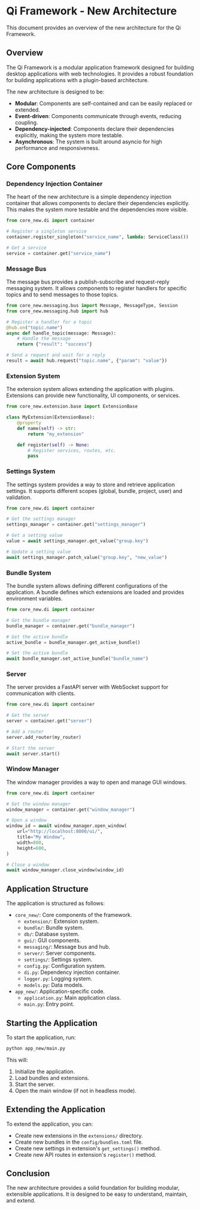 # Qi Framework - New Architecture

This document provides an overview of the new architecture for the Qi Framework.

## Overview

The Qi Framework is a modular application framework designed for building desktop applications with web technologies. It provides a robust foundation for building applications with a plugin-based architecture.

The new architecture is designed to be:

- **Modular**: Components are self-contained and can be easily replaced or extended.
- **Event-driven**: Components communicate through events, reducing coupling.
- **Dependency-injected**: Components declare their dependencies explicitly, making the system more testable.
- **Asynchronous**: The system is built around asyncio for high performance and responsiveness.

## Core Components

### Dependency Injection Container

The heart of the new architecture is a simple dependency injection container that allows components to declare their dependencies explicitly. This makes the system more testable and the dependencies more visible.

```python
from core_new.di import container

# Register a singleton service
container.register_singleton("service_name", lambda: ServiceClass())

# Get a service
service = container.get("service_name")
```

### Message Bus

The message bus provides a publish-subscribe and request-reply messaging system. It allows components to register handlers for specific topics and to send messages to those topics.

```python
from core_new.messaging.bus import Message, MessageType, Session
from core_new.messaging.hub import hub

# Register a handler for a topic
@hub.on("topic.name")
async def handle_topic(message: Message):
    # Handle the message
    return {"result": "success"}

# Send a request and wait for a reply
result = await hub.request("topic.name", {"param": "value"})
```

### Extension System

The extension system allows extending the application with plugins. Extensions can provide new functionality, UI components, or services.

```python
from core_new.extension.base import ExtensionBase

class MyExtension(ExtensionBase):
    @property
    def name(self) -> str:
        return "my_extension"

    def register(self) -> None:
        # Register services, routes, etc.
        pass
```

### Settings System

The settings system provides a way to store and retrieve application settings. It supports different scopes (global, bundle, project, user) and validation.

```python
from core_new.di import container

# Get the settings manager
settings_manager = container.get("settings_manager")

# Get a setting value
value = await settings_manager.get_value("group.key")

# Update a setting value
await settings_manager.patch_value("group.key", "new_value")
```

### Bundle System

The bundle system allows defining different configurations of the application. A bundle defines which extensions are loaded and provides environment variables.

```python
from core_new.di import container

# Get the bundle manager
bundle_manager = container.get("bundle_manager")

# Get the active bundle
active_bundle = bundle_manager.get_active_bundle()

# Set the active bundle
await bundle_manager.set_active_bundle("bundle_name")
```

### Server

The server provides a FastAPI server with WebSocket support for communication with clients.

```python
from core_new.di import container

# Get the server
server = container.get("server")

# Add a router
server.add_router(my_router)

# Start the server
await server.start()
```

### Window Manager

The window manager provides a way to open and manage GUI windows.

```python
from core_new.di import container

# Get the window manager
window_manager = container.get("window_manager")

# Open a window
window_id = await window_manager.open_window(
    url="http://localhost:8000/ui/",
    title="My Window",
    width=800,
    height=600,
)

# Close a window
await window_manager.close_window(window_id)
```

## Application Structure

The application is structured as follows:

- `core_new/`: Core components of the framework.
  - `extension/`: Extension system.
  - `bundle/`: Bundle system.
  - `db/`: Database system.
  - `gui/`: GUI components.
  - `messaging/`: Message bus and hub.
  - `server/`: Server components.
  - `settings/`: Settings system.
  - `config.py`: Configuration system.
  - `di.py`: Dependency injection container.
  - `logger.py`: Logging system.
  - `models.py`: Data models.
- `app_new/`: Application-specific code.
  - `application.py`: Main application class.
  - `main.py`: Entry point.

## Starting the Application

To start the application, run:

```bash
python app_new/main.py
```

This will:

1. Initialize the application.
2. Load bundles and extensions.
3. Start the server.
4. Open the main window (if not in headless mode).

## Extending the Application

To extend the application, you can:

- Create new extensions in the `extensions/` directory.
- Create new bundles in the `config/bundles.toml` file.
- Create new settings in extension's `get_settings()` method.
- Create new API routes in extension's `register()` method.

## Conclusion

The new architecture provides a solid foundation for building modular, extensible applications. It is designed to be easy to understand, maintain, and extend. 